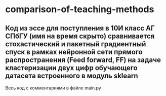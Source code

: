 # comparison-of-teaching-methods
Код из эссе для поступления в 10И класс АГ СПбГУ (имя на время скрыто)
сравнивается стохастический и пакетный градиентный спуск в рамках нейронной сети прямого распространения (Feed forward, FF)
на задаче кластеризации двух цифр обучающего датасета встроенного в модуль sklearn 
-------
Весь код с комментариями в файле main.py
